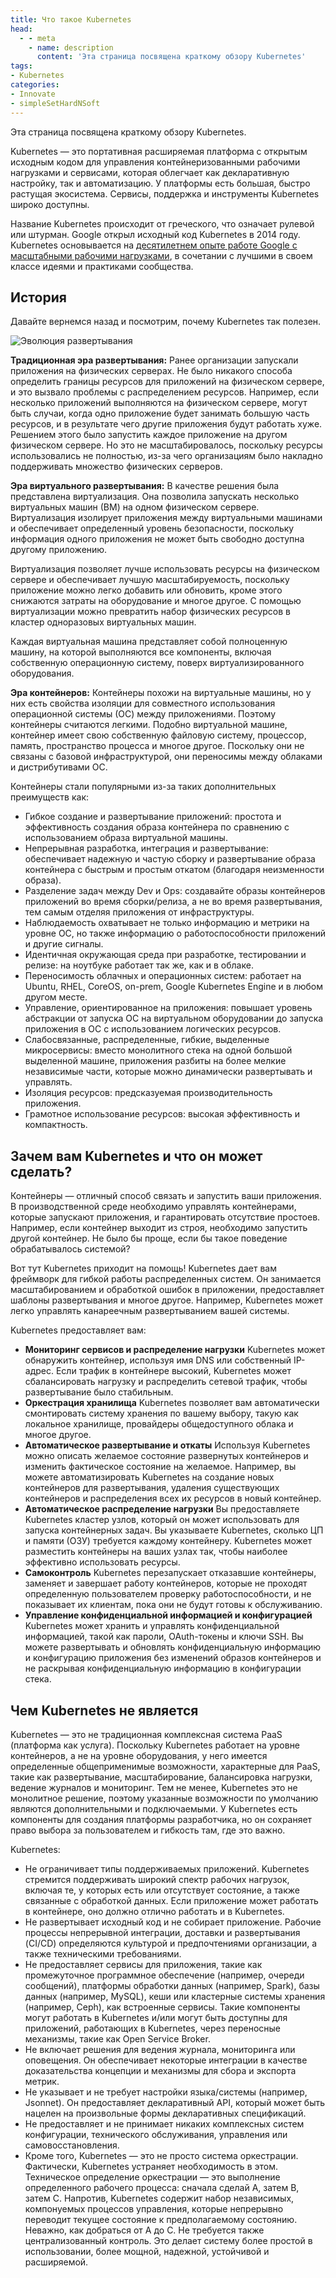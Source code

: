 ```yaml
---
title: Что такое Kubernetes
head:
  - - meta
    - name: description
      content: 'Эта страница посвящена краткому обзору Kubernetes'
tags:
- Kubernetes
categories:
- Innovate
- simpleSetHardNSoft
---
```



Эта страница посвящена краткому обзору Kubernetes.

Kubernetes — это портативная расширяемая платформа с открытым исходным кодом для управления контейнеризованными рабочими нагрузками и сервисами, которая облегчает как декларативную настройку, так и автоматизацию. У платформы есть большая, быстро растущая экосистема. Сервисы, поддержка и инструменты Kubernetes широко доступны.

Название Kubernetes происходит от греческого, что означает рулевой или штурман. Google открыл исходный код Kubernetes в 2014 году. Kubernetes основывается на [десятилетнем опыте работе Google с масштабными рабочими нагрузками][0], в сочетании с лучшими в своем классе идеями и практиками сообщества.



## История

Давайте вернемся назад и посмотрим, почему Kubernetes так полезен.

![Эволюция развертывания][1]

**Традиционная эра развертывания:** Ранее организации запускали приложения на физических серверах. Не было никакого способа определить границы ресурсов для приложений на физическом сервере, и это вызвало проблемы с распределением ресурсов. Например, если несколько приложений выполняются на физическом сервере, могут быть случаи, когда одно приложение будет занимать большую часть ресурсов, и в результате чего другие приложения будут работать хуже. Решением этого было запустить каждое приложение на другом физическом сервере. Но это не масштабировалось, поскольку ресурсы использовались не полностью, из-за чего организациям было накладно поддерживать множество физических серверов.

**Эра виртуального развертывания:** В качестве решения была представлена виртуализация. Она позволила запускать несколько виртуальных машин (ВМ) на одном физическом сервере. Виртуализация изолирует приложения между виртуальными машинами и обеспечивает определенный уровень безопасности, поскольку информация одного приложения не может быть свободно доступна другому приложению.

Виртуализация позволяет лучше использовать ресурсы на физическом сервере и обеспечивает лучшую масштабируемость, поскольку приложение можно легко добавить или обновить, кроме этого снижаются затраты на оборудование и многое другое. С помощью виртуализации можно превратить набор физических ресурсов в кластер одноразовых виртуальных машин.

Каждая виртуальная машина представляет собой полноценную машину, на которой выполняются все компоненты, включая собственную операционную систему, поверх виртуализированного оборудования.

**Эра контейнеров:** Контейнеры похожи на виртуальные машины, но у них есть свойства изоляции для совместного использования операционной системы (ОС) между приложениями. Поэтому контейнеры считаются легкими. Подобно виртуальной машине, контейнер имеет свою собственную файловую систему, процессор, память, пространство процесса и многое другое. Поскольку они не связаны с базовой инфраструктурой, они переносимы между облаками и дистрибутивами ОС.

Контейнеры стали популярными из-за таких дополнительных преимуществ как:

* Гибкое создание и развертывание приложений: простота и эффективность создания образа контейнера по сравнению с использованием образа виртуальной машины.
* Непрерывная разработка, интеграция и развертывание: обеспечивает надежную и частую сборку и развертывание образа контейнера с быстрым и простым откатом (благодаря неизменности образа).
* Разделение задач между Dev и Ops: создавайте образы контейнеров приложений во время сборки/релиза, а не во время развертывания, тем самым отделяя приложения от инфраструктуры.
* Наблюдаемость охватывает не только информацию и метрики на уровне ОС, но также информацию о работоспособности приложений и другие сигналы.
* Идентичная окружающая среда при разработке, тестировании и релизе: на ноутбуке работает так же, как и в облаке.
* Переносимость облачных и операционных систем: работает на Ubuntu, RHEL, CoreOS, on-prem, Google Kubernetes Engine и в любом другом месте.
* Управление, ориентированное на приложения: повышает уровень абстракции от запуска ОС на виртуальном оборудовании до запуска приложения в ОС с использованием логических ресурсов.
* Слабосвязанные, распределенные, гибкие, выделенные микросервисы: вместо монолитного стека на одной большой выделенной машине, приложения разбиты на более мелкие независимые части, которые можно динамически развертывать и управлять.
* Изоляция ресурсов: предсказуемая производительность приложения.
* Грамотное использование ресурсов: высокая эффективность и компактность.

## Зачем вам Kubernetes и что он может сделать?

Контейнеры — отличный способ связать и запустить ваши приложения. В производственной среде необходимо управлять контейнерами, которые запускают приложения, и гарантировать отсутствие простоев. Например, если контейнер выходит из строя, необходимо запустить другой контейнер. Не было бы проще, если бы такое поведение обрабатывалось системой?

Вот тут Kubernetes приходит на помощь! Kubernetes дает вам фреймворк для гибкой работы распределенных систем. Он занимается масштабированием и обработкой ошибок в приложении, предоставляет шаблоны развертывания и многое другое. Например, Kubernetes может легко управлять канареечным развертыванием вашей системы.

Kubernetes предоставляет вам:

* **Мониторинг сервисов и распределение нагрузки** Kubernetes может обнаружить контейнер, используя имя DNS или собственный IP-адрес. Если трафик в контейнере высокий, Kubernetes может сбалансировать нагрузку и распределить сетевой трафик, чтобы развертывание было стабильным.
* **Оркестрация хранилища** Kubernetes позволяет вам автоматически смонтировать систему хранения по вашему выбору, такую как локальное хранилище, провайдеры общедоступного облака и многое другое.
* **Автоматическое развертывание и откаты** Используя Kubernetes можно описать желаемое состояние развернутых контейнеров и изменить фактическое состояние на желаемое. Например, вы можете автоматизировать Kubernetes на создание новых контейнеров для развертывания, удаления существующих контейнеров и распределения всех их ресурсов в новый контейнер.
* **Автоматическое распределение нагрузки** Вы предоставляете Kubernetes кластер узлов, который он может использовать для запуска контейнерных задач. Вы указываете Kubernetes, сколько ЦП и памяти (ОЗУ) требуется каждому контейнеру. Kubernetes может разместить контейнеры на ваших узлах так, чтобы наиболее эффективно использовать ресурсы.
* **Самоконтроль** Kubernetes перезапускает отказавшие контейнеры, заменяет и завершает работу контейнеров, которые не проходят определенную пользователем проверку работоспособности, и не показывает их клиентам, пока они не будут готовы к обслуживанию.
* **Управление конфиденциальной информацией и конфигурацией** Kubernetes может хранить и управлять конфиденциальной информацией, такой как пароли, OAuth-токены и ключи SSH. Вы можете развертывать и обновлять конфиденциальную информацию и конфигурацию приложения без изменений образов контейнеров и не раскрывая конфиденциальную информацию в конфигурации стека.

## Чем Kubernetes не является

Kubernetes ― это не традиционная комплексная система PaaS (платформа как услуга). Поскольку Kubernetes работает на уровне контейнеров, а не на уровне оборудования, у него имеется определенные общеприменимые возможности, характерные для PaaS, такие как развертывание, масштабирование, балансировка нагрузки, ведение журналов и мониторинг. Тем не менее, Kubernetes это не монолитное решение, поэтому указанные возможности по умолчанию являются дополнительными и подключаемыми. У Kubernetes есть компоненты для создания платформы разработчика, но он сохраняет право выбора за пользователем и гибкость там, где это важно.

Kubernetes:

* Не ограничивает типы поддерживаемых приложений. Kubernetes стремится поддерживать широкий спектр рабочих нагрузок, включая те, у которых есть или отсутствует состояние, а также связанные с обработкой данных. Если приложение может работать в контейнере, оно должно отлично работать и в Kubernetes.
* Не развертывает исходный код и не собирает приложение. Рабочие процессы непрерывной интеграции, доставки и развертывания (CI/CD) определяются культурой и предпочтениями организации, а также техническими требованиями.
* Не предоставляет сервисы для приложения, такие как промежуточное программное обеспечение (например, очереди сообщений), платформы обработки данных (например, Spark), базы данных (например, MySQL), кеши или кластерные системы хранения (например, Ceph), как встроенные сервисы. Такие компоненты могут работать в Kubernetes и/или могут быть доступны для приложений, работающих в Kubernetes, через переносные механизмы, такие как Open Service Broker.
* Не включает решения для ведения журнала, мониторинга или оповещения. Он обеспечивает некоторые интеграции в качестве доказательства концепции и механизмы для сбора и экспорта метрик.
* Не указывает и не требует настройки языка/системы (например, Jsonnet). Он предоставляет декларативный API, который может быть нацелен на произвольные формы декларативных спецификаций.
* Не предоставляет и не принимает никаких комплексных систем конфигурации, технического обслуживания, управления или самовосстановления.
* Кроме того, Kubernetes — это не просто система оркестрации. Фактически, Kubernetes устраняет необходимость в этом. Техническое определение оркестрации — это выполнение определенного рабочего процесса: сначала сделай A, затем B, затем C. Напротив, Kubernetes содержит набор независимых, компонуемых процессов управления, которые непрерывно переводит текущее состояние к предполагаемому состоянию. Неважно, как добраться от А до С. Не требуется также централизованный контроль. Это делает систему более простой в использовании, более мощной, надежной, устойчивой и расширяемой.

[0]: https://research.google/pubs/pub43438
[1]: https://d33wubrfki0l68.cloudfront.net/26a177ede4d7b032362289c6fccd448fc4a91174/eb693/images/docs/container_evolution.svg
